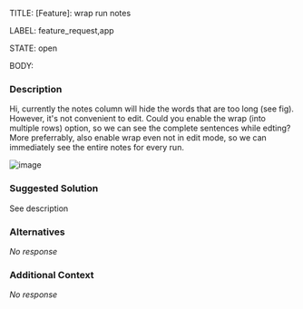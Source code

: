 TITLE:
[Feature]: wrap run notes

LABEL:
feature_request,app

STATE:
open

BODY:
### Description

Hi, currently the notes column will hide the words that are too long (see fig). However, it's not convenient to edit. Could you enable the wrap (into multiple rows) option, so we can see the complete sentences while edting? More preferrably, also enable wrap even not in edit mode, so we can immediately see the entire notes for every run.

![image](https://user-images.githubusercontent.com/40518028/234429949-9fd18e1f-6af6-4016-8e88-f7c684e056c2.png)


### Suggested Solution

See description

### Alternatives

_No response_

### Additional Context

_No response_

